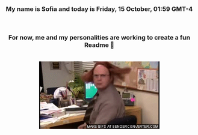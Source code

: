 


<div align="center">
<h3 >My name is Sofia and today is Friday, 15 October, 01:59 GMT-4</h3><br>
<h3 >For now, me and my personalities are working to create a fun Readme 👋
</h3><br>
<img src='img/dwight.gif' alt='working...'/>
</div>
